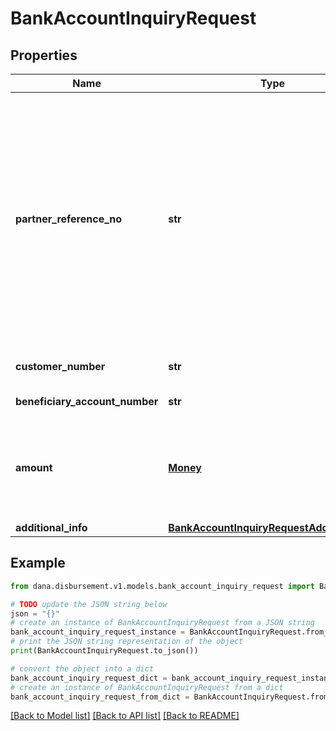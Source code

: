 # BankAccountInquiryRequest


## Properties

Name | Type | Description | Notes
------------ | ------------- | ------------- | -------------
**partner_reference_no** | **str** | Unique transaction identifier on partner system which assigned to each transaction<br /> Notes:<br /> If the partner receives a timeout or an unexpected response from DANA and partner expects to perform retry request to DANA, please use the partnerReferenceNo that is the same as the one used in the transaction request process before  | [optional] 
**customer_number** | **str** | Customer account number, in format 628xxx | 
**beneficiary_account_number** | **str** | Beneficiary account number | 
**amount** | [**Money**](Money.md) | Amount. Contains two sub-fields:<br /> 1. Value: Transaction amount, including the cents<br /> 2. Currency: Currency code based on ISO  | 
**additional_info** | [**BankAccountInquiryRequestAdditionalInfo**](BankAccountInquiryRequestAdditionalInfo.md) |  | 

## Example

```python
from dana.disbursement.v1.models.bank_account_inquiry_request import BankAccountInquiryRequest

# TODO update the JSON string below
json = "{}"
# create an instance of BankAccountInquiryRequest from a JSON string
bank_account_inquiry_request_instance = BankAccountInquiryRequest.from_json(json)
# print the JSON string representation of the object
print(BankAccountInquiryRequest.to_json())

# convert the object into a dict
bank_account_inquiry_request_dict = bank_account_inquiry_request_instance.to_dict()
# create an instance of BankAccountInquiryRequest from a dict
bank_account_inquiry_request_from_dict = BankAccountInquiryRequest.from_dict(bank_account_inquiry_request_dict)
```
[[Back to Model list]](../README.md#documentation-for-models) [[Back to API list]](../README.md#documentation-for-api-endpoints) [[Back to README]](../README.md)


